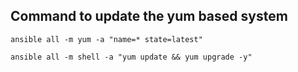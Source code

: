 ## Command to update the yum based system
```
ansible all -m yum -a "name=* state=latest"

ansible all -m shell -a "yum update && yum upgrade -y"
```